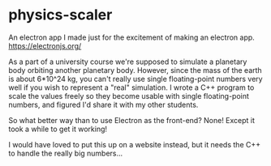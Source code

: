 # physics-scaler
An electron app I made just for the excitement of making an electron app.
https://electronjs.org/

As a part of a university course we're supposed to simulate a planetary body orbiting
another planetary body. However, since the mass of the earth is about 6*10^24 kg, you can't
really use single floating-point numbers very well if you wish to represent a "real" simulation.
I wrote a C++ program to scale the values freely so they become usable with single floating-point numbers, 
and figured I'd share it with my other students.

So what better way than to use Electron as the front-end? None! Except it took a while to get it working!

I would have loved to put this up on a website instead, but it needs the C++ to handle the really big numbers...
